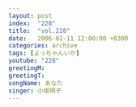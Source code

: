 ```yaml
---
layout: post
index:  "228"
title:  "vol.228"
date:   2006-02-11 12:00:00 +0300
categories: archive
tags: [よっちゃんいか]
youtube: "228"
greetingM: 
greetingT: 
songName: あなた
singer: 小坂明子
---
```

